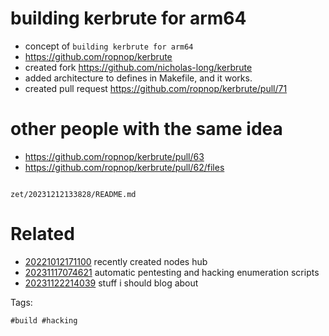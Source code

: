 # building kerbrute for arm64

- concept of `building kerbrute for arm64`
- https://github.com/ropnop/kerbrute
- created fork https://github.com/nicholas-long/kerbrute
- added architecture to defines in Makefile, and it works.
- created pull request https://github.com/ropnop/kerbrute/pull/71

# other people with the same idea
- https://github.com/ropnop/kerbrute/pull/63
- https://github.com/ropnop/kerbrute/pull/62/files

```
```

` zet/20231212133828/README.md `

# Related

- [20221012171100](/zet/20221012171100/README.md) recently created nodes hub
- [20231117074621](/zet/20231117074621/README.md) automatic pentesting and hacking enumeration scripts
- [20231122214039](/zet/20231122214039/README.md) stuff i should blog about

Tags:

    #build #hacking
